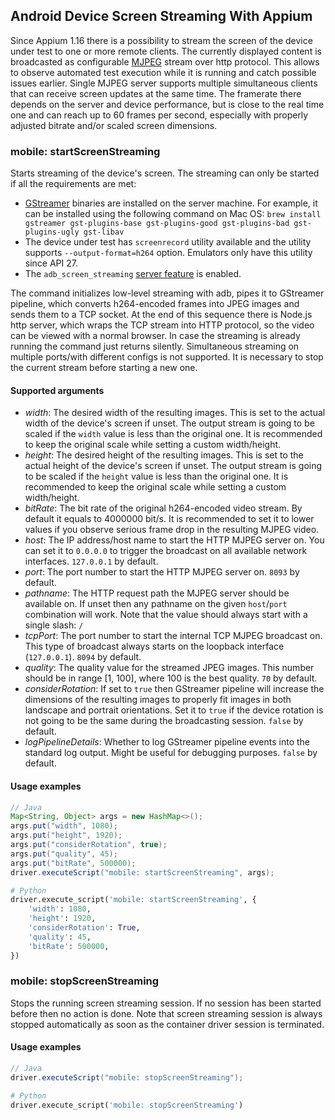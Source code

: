 ## Android Device Screen Streaming With Appium

Since Appium 1.16 there is a possibility to stream the screen of the device under test to one or more remote clients. The currently displayed content is broadcasted as configurable [MJPEG](https://en.wikipedia.org/wiki/Motion_JPEG) stream over http protocol. This allows to observe automated test execution while it is running and catch possible issues earlier. Single MJPEG server supports multiple simultaneous clients that can receive screen updates at the same time. The framerate there depends on the server and device performance, but is close to the real time one and can reach up to 60 frames per second, especially with properly adjusted bitrate and/or scaled screen dimensions.


### mobile: startScreenStreaming

Starts streaming of the device's screen. The streaming can only be started if all the requirements are met:
- [GStreamer](https://gstreamer.freedesktop.org/) binaries are installed on the server machine. For example, it can be installed using the following command on Mac OS: `brew install gstreamer gst-plugins-base gst-plugins-good gst-plugins-bad gst-plugins-ugly gst-libav`
- The device under test has `screenrecord` utility available and the utility supports `--output-format=h264` option. Emulators only have this utility since API 27.
- The `adb_screen_streaming` [server feature](https://github.com/appium/appium/blob/master/docs/en/writing-running-appium/security.md) is enabled.

The command initializes low-level streaming with adb, pipes it to GStreamer pipeline, which converts h264-encoded frames into JPEG images and sends them to a TCP socket. At the end of this sequence there is Node.js http server, which wraps the TCP stream into HTTP protocol, so the video can be viewed with a normal browser.
In case the streaming is already running the command just returns silently. Simultaneous streaming on multiple ports/with different configs is not supported. It is necessary to stop the current stream before starting a new one.

#### Supported arguments

 * _width_: The desired width of the resulting images. This is set to the actual width of the device's screen if unset. The output stream is going to be scaled if the `width` value is less than the original one. It is recommended to keep the original scale while setting a custom width/height.
 * _height_: The desired height of the resulting images. This is set to the actual height of the device's screen if unset. The output stream is going to be scaled if the `height` value is less than the original one. It is recommended to keep the original scale while setting a custom width/height.
 * _bitRate_: The bit rate of the original h264-encoded video stream. By default it equals to 4000000 bit/s. It is recommended to set it to lower values if you observe serious frame drop in the resulting MJPEG video.
 * _host_: The IP address/host name to start the HTTP MJPEG server on. You can set it to `0.0.0.0` to trigger the broadcast on all available network interfaces. `127.0.0.1` by default.
 * _port_: The port number to start the HTTP MJPEG server on. `8093` by default.
 * _pathname_: The HTTP request path the MJPEG server should be available on. If unset then any pathname on the given `host`/`port` combination will work. Note that the value should always start with a single slash: `/`
 * _tcpPort_: The port number to start the internal TCP MJPEG broadcast on. This type of broadcast always starts on the loopback interface (`127.0.0.1`). `8094` by default.
 * _quality_: The quality value for the streamed JPEG images. This number should be in range [1, 100], where 100 is the best quality. `70` by default.
 * _considerRotation_: If set to `true` then GStreamer pipeline will increase the dimensions of the resulting images to properly fit images in both landscape and portrait orientations. Set it to `true` if the device rotation is not going to be the same during the broadcasting session. `false` by default.
 * _logPipelineDetails_: Whether to log GStreamer pipeline events into the standard log output. Might be useful for debugging purposes. `false` by default.

#### Usage examples

```java
// Java
Map<String, Object> args = new HashMap<>();
args.put("width", 1080);
args.put("height", 1920);
args.put("considerRotation", true);
args.put("quality", 45);
args.put("bitRate", 500000);
driver.executeScript("mobile: startScreenStreaming", args);
```

```python
# Python
driver.execute_script('mobile: startScreenStreaming', {
    'width': 1080,
    'height': 1920,
    'considerRotation': True,
    'quality': 45,
    'bitRate': 500000,
})
```


### mobile: stopScreenStreaming

Stops the running screen streaming session. If no session has been started before then no action is done. Note that screen streaming session is always stopped automatically as soon as the container driver session is terminated.

#### Usage examples

```java
// Java
driver.executeScript("mobile: stopScreenStreaming");
```

```python
# Python
driver.execute_script('mobile: stopScreenStreaming')
```

